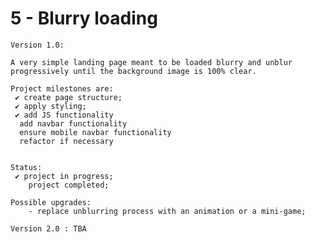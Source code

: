 # 5 - Blurry loading

    Version 1.0:

    A very simple landing page meant to be loaded blurry and unblur progressively until the background image is 100% clear.

    Project milestones are:
     ✔ create page structure;
     ✔ apply styling;
     ✔ add JS functionality
      add navbar functionality
      ensure mobile navbar functionality
      refactor if necessary


    Status:
     ✔ project in progress;
        project completed;

    Possible upgrades:
        - replace unblurring process with an animation or a mini-game;

    Version 2.0 : TBA
